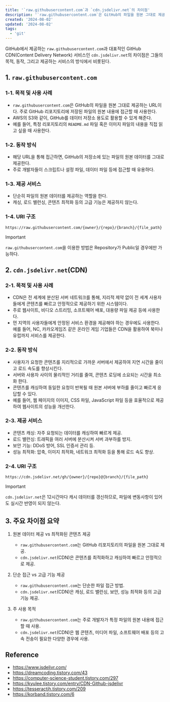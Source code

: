 ```yaml
---
title: '`raw.githubusercontent.com`과 `cdn.jsdelivr.net`의 차이점'
description: '`raw.githubusercontent.com`은 GitHub의 파일을 원본 그대로 제공하는 반면, `cdn.jsdelivr.net`은 최적화된 콘텐츠를 빠르고 안정적으로 제공하는 CDN 서비스로, 각각의 목적과 기능이 다르다.'
created: '2024-08-02'
updated: '2024-08-02'
tags:
  - 'git'
---
```


GitHub에서 제공하는 `raw.githubusercontent.com`과 대표적인 GitHub CDN(Content Delivery Network) 서비스인 `cdn.jsdelivr.net`의 차이점은 그들의 목적, 동작, 그리고 제공하는 서비스의 방식에서 비롯된다.

## 1. `raw.githubusercontent.com`

### 1-1. 목적 및 사용 사례

- `raw.githubusercontent.com`은 GitHub의 파일을 원본 그대로 제공하는 URL이다. 주로 GitHub 리포지토리에 저장된 파일의 원본 내용에 접근할 때 사용한다.
- AWS의 S3와 같이, GitHub를 데이터 저장소 용도로 활용할 수 있게 해준다.
- 예를 들어, 특정 리포지토리의 `README.md` 파일 혹은 이미지 파일의 내용을 직접 읽고 싶을 때 사용한다.

### 1-2. 동작 방식

- 해당 URL을 통해 접근하면, GitHub의 저장소에 있는 파일의 원본 데이터를 그대로 제공한다.
- 주로 개발자들이 스크립트나 설정 파일, 데이터 파일 등에 접근할 때 유용하다.

### 1-3. 제공 서비스

- 단순히 파일의 원본 데이터를 제공하는 역할을 한다.
- 캐싱, 로드 밸런싱, 콘텐츠 최적화 등의 고급 기능은 제공하지 않는다.

### 1-4. URI 구조

```text
https://raw.githubusercontent.com/{owner}/{repo}/{branch}/{file_path}
```

> [!IMPORTANT]
>
> `raw.githubusercontent.com`을 이용한 방법은 Repository가 Public일 경우에만 가능하다.

## 2. `cdn.jsdelivr.net`(CDN)

### 2-1. 목적 및 사용 사례

- CDN은 전 세계에 분산된 서버 네트워크를 통해, 지리적 제약 없이 전 세계 사용자들에게 콘텐츠를 빠르고 안정적으로 제공하기 위한 시스템이다.
- 주로 웹사이트, 비디오 스트리밍, 소프트웨어 배포, 대용량 파일 제공 등에 사용한다.
- 먼 지역의 사용자들에게 안정된 서비스 환경을 제공해야 하는 경우에도 사용한다. 예를 들어, NC, 카카오게임즈 같은 온라인 게임 기업들은 CDN을 활용하여 북미나 유럽까지 서비스를 제공한다.

### 2-2. 동작 방식

- 사용자가 요청한 콘텐츠를 지리적으로 가까운 서버에서 제공하여 지연 시간을 줄이고 로드 속도를 향상시킨다.
- 서버와 사용자 사이의 물리적인 거리를 줄여, 콘텐츠 로딩에 소요되는 시간을 최소화 한다.
- 콘텐츠를 캐싱하여 동일한 요청이 반복될 때 원본 서버에 부하를 줄이고 빠르게 응답할 수 있다.
- 예를 들어, 웹 페이지의 이미지, CSS 파일, JavaScript 파일 등을 효율적으로 제공하여 웹사이트의 성능을 개선한다.

### 2-3. 제공 서비스

- 콘텐츠 캐싱: 자주 요청되는 데이터를 캐싱하여 빠르게 제공.
- 로드 밸런싱: 트래픽을 여러 서버에 분산시켜 서버 과부하를 방지.
- 보안 기능: DDoS 방어, SSL 인증서 관리 등.
- 성능 최적화: 압축, 이미지 최적화, 네트워크 최적화 등을 통해 로드 속도 향상.

### 2-4. URI 구조

```text
https://cdn.jsdelivr.net/gh/{owner}/{repo}@{branch}/{file_path}
```

> [!IMPORTANT]
>
> `cdn.jsdelivr.net`은 12시간마다 캐시 데이터를 갱신하므로, 파일에 변동사항이 있어도  실시간 반영이 되지 않는다.

## 3. 주요 차이점 요약

1. 원본 데이터 제공 vs 최적화된 콘텐츠 제공

    - `raw.githubusercontent.com`는 GitHub 리포지토리의 파일을 원본 그대로 제공.
    - `cdn.jsdelivr.net`(CDN)은 콘텐츠를 최적화하고 캐싱하여 빠르고 안정적으로 제공.

1. 단순 접근 vs 고급 기능 제공

    - `raw.githubusercontent.com`는 단순한 파일 접근 방법.
    - `cdn.jsdelivr.net`(CDN)은 캐싱, 로드 밸런싱, 보안, 성능 최적화 등의 고급 기능 제공.

1. 주 사용 목적

    - `raw.githubusercontent.com`는 주로 개발자가 특정 파일의 원본 내용에 접근할 때 사용.
    - `cdn.jsdelivr.net`(CDN)은 웹 콘텐츠, 미디어 파일, 소프트웨어 배포 등의 고속 전송이 필요한 다양한 경우에 사용.

## Reference

- <https://www.jsdelivr.com/>
- <https://dreamcoding.tistory.com/43>
- <https://computer-science-student.tistory.com/297>
- <https://kyulee.tistory.com/entry/CDN-Github-jsdelivr>
- <https://tesseractjh.tistory.com/209>
- <https://korband.tistory.com/6>
